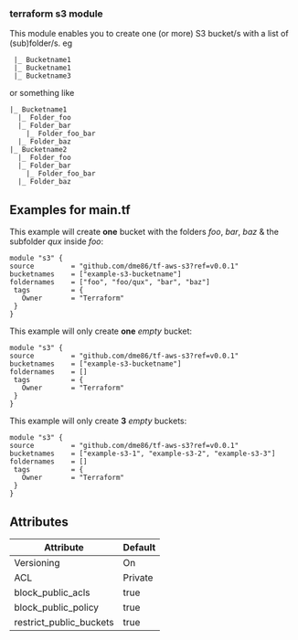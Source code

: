 ### terraform s3 module
This module enables you to create one (or more) S3 bucket/s with a list of (sub)folder/s.
eg

     |_ Bucketname1
     |_ Bucketname1
     |_ Bucketname3
or something like

    |_ Bucketname1
      |_ Folder_foo
      |_ Folder_bar
        |_ Folder_foo_bar
      |_ Folder_baz
    |_ Bucketname2
      |_ Folder_foo
      |_ Folder_bar
        |_ Folder_foo_bar
      |_ Folder_baz
## Examples for main.tf
This example will create **one** bucket with the folders *foo*, *bar*, *baz* & the subfolder *qux* inside *foo*:

    module "s3" {
    source         = "github.com/dme86/tf-aws-s3?ref=v0.0.1"
    bucketnames    = ["example-s3-bucketname"]
    foldernames    = ["foo", "foo/qux", "bar", "baz"]
     tags          = {
       Owner       = "Terraform"
     }
    }

This example will only create **one** *empty* bucket:

    module "s3" {
    source         = "github.com/dme86/tf-aws-s3?ref=v0.0.1"
    bucketnames    = ["example-s3-bucketname"]
    foldernames    = []
     tags          = {
       Owner       = "Terraform"
     }
    }

This example will only create **3** *empty* buckets:

    module "s3" {
    source         = "github.com/dme86/tf-aws-s3?ref=v0.0.1"
    bucketnames    = ["example-s3-1", "example-s3-2", "example-s3-3"]
    foldernames    = []
     tags          = {
       Owner       = "Terraform"
     }
    }
## Attributes
|Attribute|Default|
|--|--|
|Versioning|On|
|ACL|Private|
|block_public_acls|true|
|block_public_policy|true|
|restrict_public_buckets|true|
